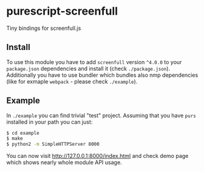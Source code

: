 # purescript-screenfull

Tiny bindings for screenfull.js

## Install

To use this module you have to add `screenfull` version `^4.0.0` to your `package.json` dependencies and install it (check `./package.json`). Additionally you have to use bundler which bundles also nmp dependencies (like for exmaple `webpack` - please check `./example`).

## Example

In `./example` you can find trivial "test" project. Assuming that you have `purs` installed in your path you can just:

```sh
$ cd example
$ make
$ python2 -m SimpleHTTPServer 8000
```

You can now visit http://127.0.0.1:8000/index.html and check demo page which shows nearly whole module API usage.

